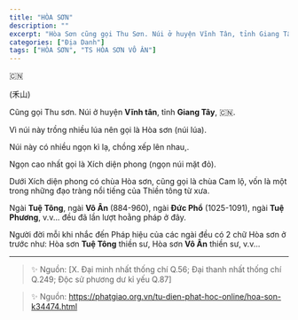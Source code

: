 ```yaml
---
title: "HÒA SƠN"
description: ""
excerpt: "Hòa Sơn cũng gọi Thu Sơn. Núi ở huyện Vĩnh Tân, tỉnh Giang Tây, Trung Quốc. TS HÒA SƠN VÔ ÂN đã từng hoằng pháp ở đây"
categories: ["Địa Danh"]
tags: ["HÒA SƠN", "TS HÒA SƠN VÔ ÂN"]
---
```


🇨🇳

(禾山)

Cũng gọi Thu sơn. Núi ở huyện **Vĩnh tân**, tỉnh **Giang Tây**, 🇨🇳.

Vì núi này trồng nhiều lúa nên gọi là Hòa sơn (núi lúa).

Núi này có nhiều ngọn kì lạ, chồng xếp lên nhau,.

Ngọn cao nhất gọi là Xích diện phong (ngọn núi mặt đỏ).

Dưới Xích diện phong có chùa Hòa sơn, cũng gọi là chùa Cam lộ, vốn là một trong những đạo tràng nổi tiếng của Thiền tông từ xưa.

Ngài **Tuệ Tông**, ngài **Vô Ân** (884-960), ngài **Đức Phổ** (1025-1091), ngài **Tuệ Phương**, v.v... đều đã lần lượt hoằng pháp ở đây.

Người đời mỗi khi nhắc đến Pháp hiệu của các ngài đều có 2 chữ Hòa sơn ở trước như: Hòa sơn **Tuệ Tông** thiền sư, Hòa sơn **Vô Ân** thiền sư, v.v...

<hr class="blog-rule" />

> ✨ Nguồn: [X. Đại minh nhất thống chí Q.56; Đại thanh nhất thống chí Q.249; Độc sử phương dư kỉ yếu Q.87]

> ✨ Nguồn: https://phatgiao.org.vn/tu-dien-phat-hoc-online/hoa-son-k34474.html
